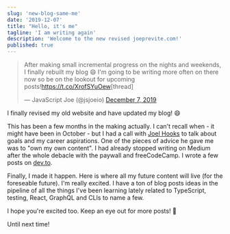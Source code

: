 ```yaml
---
slug: 'new-blog-same-me'
date: '2019-12-07'
title: "Hello, it's me"
tagline: 'I am writing again'
description: 'Welcome to the new revised joeprevite.com!'
published: true
---
```


<blockquote class="twitter-tweet"><p lang="en" dir="ltr">After making small incremental progress on the nights and weekends, I finally rebuilt my blog 😄 I&#39;m going to be writing more often on there now so be on the lookout for upcoming posts!<a href="https://t.co/XrofSYuOew">https://t.co/XrofSYuOew</a>[thread]</p>&mdash; JavaScript Joe (@jsjoeio) <a href="https://twitter.com/jsjoeio/status/1203404822453661699?ref_src=twsrc%5Etfw">December 7, 2019</a></blockquote>

I finally revised my old website and have updated my blog! 😄

This has been a few months in the making actually. I can't recall when - it might have been in October - but I had a call with [Joel Hooks](https://joelhooks.com/) to talk about goals and my career aspirations. One of the pieces of advice he gave me was to "own my own content". I had already stopped writing on Medium after the whole debacle with the paywall and freeCodeCamp. I wrote a few posts on [dev.to](https://dev.to).

Finally, I made it happen. Here is where all my future content will live (for the foreseable future). I'm really excited. I have a ton of blog posts ideas in the pipeline of all the things I've been learning lately related to TypeScript, testing, React, GraphQL and CLIs to name a few.

I hope you're excited too. Keep an eye out for more posts! 👀

Until next time!
